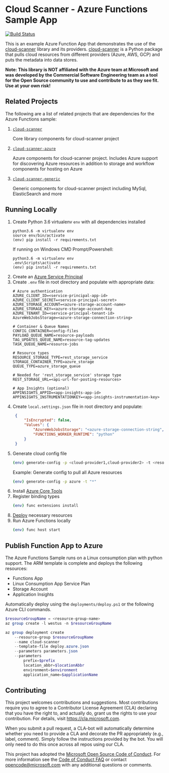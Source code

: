 # Cloud Scanner - Azure Functions Sample App

[![Build Status](https://travis-ci.com/Microsoft/cloud-scanner-azure-functions-sample.svg?branch=master)](https://travis-ci.com/Microsoft/cloud-scanner-azure-functions-sample)

This is an example Azure Function App that demonstrates the use of the [cloud-scanner](https://github.com/Microsoft/cloud-scanner) library and its providers. [cloud-scanner](https://github.com/Microsoft/cloud-scanner) is a Python package that pulls cloud resources from different providers (Azure, AWS, GCP) and puts the metadata into data stores.

**Note: This library is NOT affiliated with the Azure team at Microsoft and was developed by the Commercial Software Engineering team as a tool for the Open Source community to use and contribute to as they see fit. Use at your own risk!**

## Related Projects
The following are a list of related projects that are dependencies for the Azure Functions sample:

1. [`cloud-scanner`](https://github.com/Microsoft/cloud-scanner)
    
    Core library components for cloud-scanner project
2. [`cloud-scanner-azure`](https://github.com/Microsoft/cloud-scanner-azure)

    Azure components for cloud-scanner project. Includes Azure support for discovering Azure resources in addition to storage and workflow components for hosting on Azure
3. [`cloud-scanner-generic`](https://github.com/Microsoft/cloud-scanner-generic)

    Generic components for cloud-scanner project including MySql, ElasticSearch and more

## Running Locally
1. Create Python 3.6 virtualenv `env` with all dependencies installed
    ```
    python3.6 -m virtualenv env
    source env/bin/activate
    (env) pip install -r requirements.txt
    ```
   If running on Windows CMD Prompt/Powershell:
   ```
   python3.6 -m virtualenv env
   .env\Scripts\activate
   (env) pip install -r requirements.txt
   ```
2. Create an [Azure Service Principal](docs/md/service-principal.md)
3. Create `.env` file in root directory and populate with appropriate data:
    ```
    # Azure authentication
    AZURE_CLIENT_ID=<service-principal-app-id>
    AZURE_CLIENT_SECRET=<service-principal-secret>
    AZURE_STORAGE_ACCOUNT=<azure-storage-account-name>
    AZURE_STORAGE_KEY=<azure-storage-account-key
    AZURE_TENANT_ID=<service-principal-tenant-id>
    AzureWebJobsStorage=<azure-storage-connection-string>

    # Container & Queue Names
    CONFIG_CONTAINER=config-files
    PAYLOAD_QUEUE_NAME=resource-payloads
    TAG_UPDATES_QUEUE_NAME=resource-tag-updates
    TASK_QUEUE_NAME=resource-jobs

    # Resource types
    RESOURCE_STORAGE_TYPE=rest_storage_service
    STORAGE_CONTAINER_TYPE=azure_storage
    QUEUE_TYPE=azure_storage_queue

    # Needed for 'rest_storage_service' storage type
    REST_STORAGE_URL=<api-url-for-posting-resources>
    
    # App Insights (optional)
    APPINSIGHTS_APPID=<app-insights-app-id>
    APPINSIGHTS_INSTRUMENTATIONKEY=<app-insights-instrumentation-key>
    ```
4. Create `local.settings.json` file in root directory and populate:
   ```json
    {
        "IsEncrypted": false,
        "Values": {
            "AzureWebJobsStorage": "<azure-storage-connection-string",
            "FUNCTIONS_WORKER_RUNTIME": "python"
        }
    }
   ```
5. Generate cloud config file
   ```bash
   (env) generate-config -p <cloud-provider1,cloud-provider2> -t <resource-type1,resource-type2>
   ```
   Example: Generate config to pull all Azure resources
   ```bash
   (env) generate-config -p azure -t "*"
   ```
6. Install [Azure Core Tools](https://docs.microsoft.com/en-us/azure/azure-functions/functions-run-local)
7. Register binding types
   ```bash
   (env) func extensions install
   ```
8.  [Deploy](docs/md/deployment.md) necessary resources
9.  Run Azure Functions locally
    ```bash
    (env) func host start
    ```

## Publish Function App to Azure
The Azure Functions Sample runs on a Linux consumption plan with python support.  The ARM template is complete and deploys the following resources:
- Functions App
- Linux Consumption App Service Plan
- Storage Account
- Application Insights

Automatically deploy using the `deployments/deploy.ps1` or the following Azure CLI commands.
```powershell
$resourceGroupName = <resource-group-name>
az group create -l westus -n $resourceGroupName

az group deployment create 
    --resource-group $resourceGroupName 
    --name cloud-scanner 
    --template-file deploy.azure.json 
    --parameters parameters.json 
    --parameters 
        prefix=$prefix 
        location_abbr=$locationAbbr 
        environment=$environment 
        application_name=$applicationName
```

## Contributing

This project welcomes contributions and suggestions.  Most contributions require you to agree to a
Contributor License Agreement (CLA) declaring that you have the right to, and actually do, grant us
the rights to use your contribution. For details, visit https://cla.microsoft.com.

When you submit a pull request, a CLA-bot will automatically determine whether you need to provide
a CLA and decorate the PR appropriately (e.g., label, comment). Simply follow the instructions
provided by the bot. You will only need to do this once across all repos using our CLA.

This project has adopted the [Microsoft Open Source Code of Conduct](https://opensource.microsoft.com/codeofconduct/).
For more information see the [Code of Conduct FAQ](https://opensource.microsoft.com/codeofconduct/faq/) or
contact [opencode@microsoft.com](mailto:opencode@microsoft.com) with any additional questions or comments.
